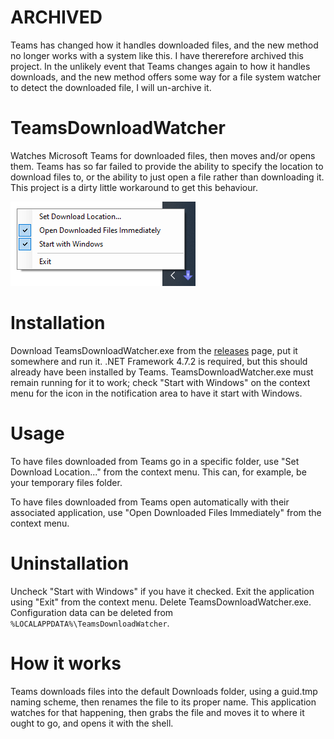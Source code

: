 # ARCHIVED
Teams has changed how it handles downloaded files, and the new method no longer works with a system like this. I have thererefore archived this project. In the unlikely event that Teams changes again to how it handles downloads, and the new method offers some way for a file system watcher to detect the downloaded file, I will un-archive it.

# TeamsDownloadWatcher
Watches Microsoft Teams for downloaded files, then moves and/or opens them. Teams has so far failed to provide the ability to specify the location to download files to, or the ability to just open a file rather than downloading it. This project is a dirty little workaround to get this behaviour.

![Screenshot](Media/Screenshot.png)

# Installation
Download TeamsDownloadWatcher.exe from the [releases](../../releases) page, put it somewhere and run it. .NET Framework 4.7.2 is required, but this should already have been installed by Teams. TeamsDownloadWatcher.exe must remain running for it to work; check "Start with Windows" on the context menu for the icon in the notification area to have it start with Windows.

# Usage
To have files downloaded from Teams go in a specific folder, use "Set Download Location..." from the context menu. This can, for example, be your temporary files folder.

To have files downloaded from Teams open automatically with their associated application, use "Open Downloaded Files Immediately" from the context menu.

# Uninstallation
Uncheck "Start with Windows" if you have it checked. Exit the application using "Exit" from the context menu. Delete TeamsDownloadWatcher.exe. Configuration data can be deleted from `%LOCALAPPDATA%\TeamsDownloadWatcher`.

# How it works
Teams downloads files into the default Downloads folder, using a guid.tmp naming scheme, then renames the file to its proper name. This application watches for that happening, then grabs the file and moves it to where it ought to go, and opens it with the shell.
